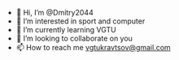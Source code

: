- 👋 Hi, I’m @Dmitry2044
- 👀 I’m interested in sport and computer
- 🌱 I’m currently learning VGTU
- 💞️ I’m looking to collaborate on you
- 📫 How to reach me vgtukravtsov@gmail.com

<!---
Dmitry2044/Dmitry2044 is a ✨ special ✨ repository because its `README.md` (this file) appears on your GitHub profile.
You can click the Preview link to take a look at your changes.
--->
